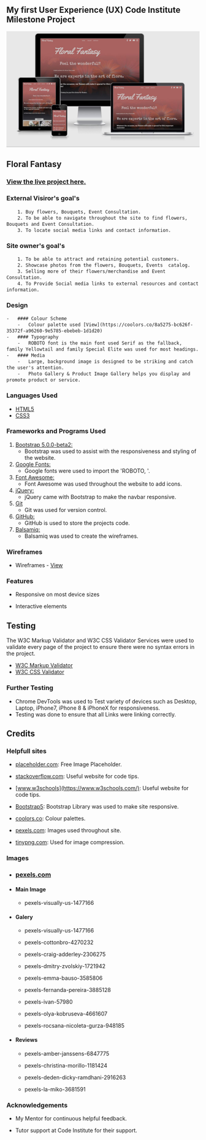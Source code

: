 ## My first User Experience (UX) Code Institute Milestone Project

![responsivedesign](assets/project-files/wireframes/responsivedesign.JPG)


## Floral Fantasy

### [View the live project here.](https://raivis80.github.io/First-Milestone-Project/) 

### External Visiror's goal's

        1. Buy flowers, Bouquets, Event Consultation.
        2. To be able to navigate throughout the site to find flowers, Bouquets and Event Consultation.
        3. To locate social media links and contact information.


### Site owner's goal's

        1. To be able to attract and retaining potential customers.
        2. Showcase photos from the flowers, Bouquets, Events  catalog.
        3. Selling more of their flowers/merchandise and Event Consultation.
        4. To Provide Social media links to external resources and contact information.


### Design
    -   #### Colour Scheme
        -   Colour palette used [View](https://coolors.co/8a5275-bc626f-35372f-a96260-9e5785-ebebeb-1d1d20)
    -   #### Typography
        -   ROBOTO font is the main font used Serif as the fallback, family Yellowtail and family Special Elite was used for most headings.
    -   #### Media
        -   Large, background image is designed to be striking and catch the user's attention.
        -   Photo Gallery & Product Image Gallery helps you display and promote product or service.
### Languages Used

-   [HTML5](https://en.wikipedia.org/wiki/HTML5)
-   [CSS3](https://en.wikipedia.org/wiki/Cascading_Style_Sheets)

### Frameworks and Programs Used

1. [Bootstrap 5.0.0-beta2:](https://getbootstrap.com/docs/5.0/getting-started/download/)
    - Bootstrap was used to assist with the responsiveness and styling of the website.
1. [Google Fonts:](https://fonts.google.com/)
    - Google fonts were used to import the 'ROBOTO, '.
1. [Font Awesome:](https://fontawesome.com/)
    - Font Awesome was used throughout the website to add icons.
1. [jQuery:](https://jquery.com/)
    - jQuery came with Bootstrap to make the navbar responsive.
1. [Git](https://git-scm.com/)
    - Git was used for version control.
1. [GitHub:](https://github.com/)
    - GitHub is used to store the projects code.
1. [Balsamiq:](https://balsamiq.com/)
    - Balsamiq was used to create the wireframes.

### Wireframes

-   Wireframes - [View](assets/project-files/wireframes/wireframes.png)

### Features

-   Responsive on most device sizes

-   Interactive elements


## Testing

The W3C Markup Validator and W3C CSS Validator Services were used to validate every page of the project to ensure there were no syntax errors in the project.

-   [W3C Markup Validator](assets/project-files/validators/HTML-Vaalidator.pdf)
-   [W3C CSS Validator](assets/project-files/validators/CSS-Validator.pdf)

### Further Testing

-   Chrome DevTools was used to Test variety of devices such as Desktop, Laptop, iPhone7, iPhone 8 & iPhoneX for responsiveness.
-   Testing was done to ensure that all Links were linking correctly.


## Credits

### Helpfull sites

-  [placeholder.com](https://placeholder.com/): Free Image Placeholder.

-  [stackoverflow.com](https://stackoverflow.com/): Useful website for code tips.

-  [www.w3schools](https://www.w3schools.com/): Useful website for code tips.

-  [Bootstrap5](https://getbootstrap.com/): Bootstrap Library was used to make site responsive.

-  [coolors.co](https://coolors.co/): Colour palettes.

-  [pexels.com](https://www.pexels.com/): Images used throughout site.

-  [tinypng.com](https://tinypng.com/): Used for image compression.

### Images 

 - ### [pexels.com](https://www.pexels.com/)

 - #### Main Image
 
   - pexels-visually-us-1477166

 - #### Galery

   - pexels-visually-us-1477166
 
   - pexels-cottonbro-4270232
 
   - pexels-craig-adderley-2306275
 
   - pexels-dmitry-zvolskiy-1721942
 
   - pexels-emma-bauso-3585806
 
   - pexels-fernanda-pereira-3885128
 
   - pexels-ivan-57980
 
   - pexels-olya-kobruseva-4661607
 
   - pexels-rocsana-nicoleta-gurza-948185
 
 - #### Reviews
  
   - pexels-amber-janssens-6847775
 
   - pexels-christina-morillo-1181424
 
   - pexels-deden-dicky-ramdhani-2916263
 
   - pexels-la-miko-3681591
 
### Acknowledgements

-   My Mentor for continuous helpful feedback.

-   Tutor support at Code Institute for their support.